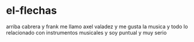 # el-flechas
arriba cabrera y frank
me llamo axel valadez y me gusta la musica y todo lo relacionado con instrumentos musicales y soy puntual y muy serio
